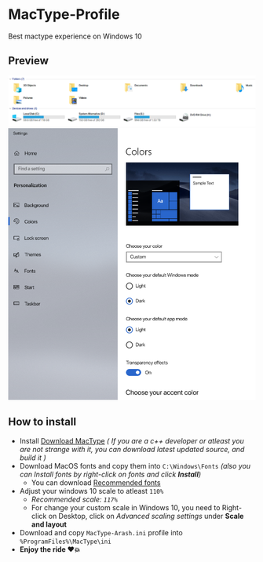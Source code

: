 # MacType-Profile
Best mactype experience on Windows 10

## Preview
![mactype1](/assets/mactype1.png)
![mactype2](/assets/mactype2.png)

## How to install
* Install [Download MacType]((https://github.com/snowie2000/mactype)) *( If you are a c++ developer or atleast you are not strange with it, you can download latest updated source, and build it )*
* Download MacOS fonts and copy them into `C:\Windows\Fonts` *(also you can Install fonts by right-click on fonts and click **Install**)*
  * You can download [Recommended fonts](https://github.com/blaisck/sfwin)
* Adjust your windows 10 scale to atleast `110%`
  * *Recommended scale: `117%`*
  * For change your custom scale in Windows 10, you need to Right-click on Desktop, click on *Advanced scaling settings* under **Scale and layout**
* Download and copy `MacType-Arash.ini` profile into `%ProgramFiles%\MacType\ini`
* **Enjoy the ride :heart::boom:**

